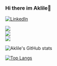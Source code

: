 ### Hi there im Aklile👋

<!--
**aklie8/aklie8** is a ✨ _special_ ✨ repository because its `README.md` (this file) appears on your GitHub profile.

Here are some ideas to get you started:

- 🔭 I’m currently working on ...
- 🌱 I’m currently learning ...
- 👯 I’m looking to collaborate on ...
- 🤔 I’m looking for help with ...
- 💬 Ask me about ...
- 📫 How to reach me: ...
- 😄 Pronouns: ...
- ⚡ Fun fact: ...
-->

<a href="https://www.linkedin.com/in/aklile-tesfaye-521117153/"><img alt="LinkedIn" src="https://img.shields.io/badge/linkedin%20-%230077B5.svg?&style=for-the-badge&logo=linkedin&logoColor=white"/></a>

<a href="https://github.com/aklie8">
  <img align="center" src="https://github-readme-streak-stats.herokuapp.com/?user=roxiomontes&theme=material-palenight" />
</a><br>
<a href="https://github.com/aklie8">
  <img align="center" src="https://github-readme-stats.vercel.app/api?username=aklie8&show_icons=true&theme=material-palenight" />
</a><br>
<a href="https://github.com/aklie8">
  <img align="center" src="https://github-readme-stats.vercel.app/api/top-langs/?username=roxiomontes&layout=compact&theme=material-palenight" />
</a><br>


![Aklile's GitHub stats](https://github-readme-stats.vercel.app/api?username=aklie8&show_icons=true&theme=transparent)

[![Top Langs](https://github-readme-stats.vercel.app/api/top-langs/?username=aklie8)](https://https://github.com/aklie8/aklie8/edit/main/README.md)
